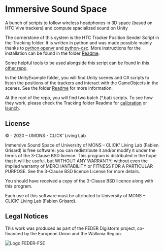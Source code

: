 # Immersive Sound Space
A bunch of scripts to follow wireless headphones in 3D space (based on HTC Vive trackers) and compute spacialized sound on Unity

The cornerstone of this system is the HTC Tracker Position Sender Script in the Tracking folder. It is written in python and was made possible mainly thanks to [python openvr](https://github.com/cmbruns/pyopenvr) and [python-osc](https://github.com/attwad/python-osc). More instructions for the installation can be found in the folder [Readme](Tracking/README.md).

Some helpful tools to be used alongside this script can be found in this [other repo](https://github.com/numediart/ISS_Utils).

In the UnityExample folder, you will find Unity scenes and C# scripts to listen the positions of the trackers and interact with the GameObjects in the scenes. See the folder [Readme](ISS_UnityExamples/Readme.md) for more information.

At the root of the repo, you will find two batch (*.bat) scripts.
To see how they work, please check the Tracking folder Readme for [calibration](Tracking/README.md#calibration) or [launch](Tracking/README.md#use-with-multiple-unity-build-instances).


## License
© - 2020 – UMONS - CLICK' Living Lab

Immersive Sound Space of University of MONS – CLICK' Living Lab (Fabien Grisard) is free software: 
you can redistribute it and/or modify it under the terms of the 3-Clause BSD licence. 
This program is distributed in the hope that it will be useful, but WITHOUT ANY WARRANTY; 
without even the implied warranty of MERCHANTABILITY or FITNESS FOR A PARTICULAR PURPOSE.
See the 3-Clause BSD licence License for more details.
 
​​​​​You should have received a copy of the 3-Clause BSD licence along with this program.  
 
Each use of this software must be attributed to University of MONS – CLICK' Living Lab  (Fabien Grisard).

## Legal Notices
This work was produced as part of the FEDER Digistorm project, co-financed by the European Union and the Wallonia Region.

![Logo FEDER-FSE](https://www.enmieux.be/sites/default/files/assets/media-files/signatures/vignette_FEDER%2Bwallonie.png)
